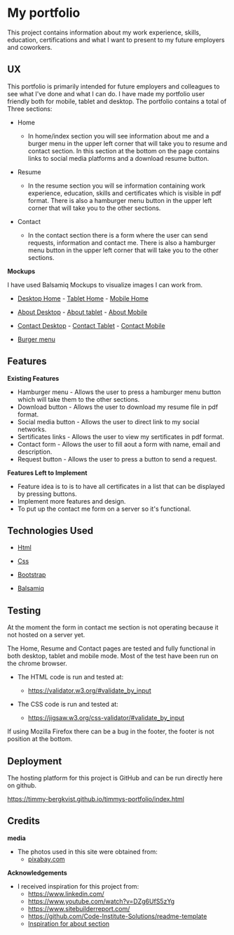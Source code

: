 # My portfolio

This project contains information about my work experience, skills,
education, certifications and what I want to present to my future employers and coworkers.

## UX

This portfolio is primarily intended for future employers and colleagues
to see what I've done and what I can do.
I have made my portfolio user friendly both for mobile, tablet and desktop.
The portfolio contains a total of Three sections:

- Home
  - In home/index section you will see information about me and a burger menu in the upper left corner that will take you to resume and contact section. In this section at the bottom on the page contains links to social media platforms and a download resume button.
  
- Resume
  - In the resume section you will se information containing work experience, education, skills and certificates which is visible in pdf format. There is also a hamburger menu button in the upper left corner that will take you to the other sections.
  
- Contact
  - In the contact section there is a form where the user can send requests, information and contact me. There is also a hamburger menu button in the upper left corner that will take you to the other sections.


**Mockups**
  
  I have used Balsamiq Mockups to visualize images I can work from.

- <a href="/assets/mockups/Project-home-desktop.pdf" target="_blank">Desktop Home</a> - <a href="/assets/mockups/Project-home-tablet.pdf" target="_blank">Tablet Home</a> - <a href="/assets/mockups/Project-home-mobile.pdf" target="_blank">Mobile Home</a>

- <a href="/assets/mockups/Project-about-desktop.pdf" target="_blank">About Desktop</a> - <a href="/assets/mockups/Project-about-tablet.pdf" target="_blank">About tablet</a> - <a href="/assets/mockups/project-about-mobile.pdf" target="_blank">About Mobile</a>

- <a href="/assets/mockups/Project-contact-desktop.pdf" target="_blank">Contact Desktop</a> - <a href="/assets/mockups/Project-contact-tablet.pdf" target="_blank">Contact Tablet</a> - <a href="/assets/mockups/Project-contact-mobile.pdf" target="_blank">Contact Mobile</a>

- <a href="/assets/mockups/Project-burger-menu.pdf" target="_blank">Burger menu</a>


## Features

**Existing Features**

- Hamburger menu - Allows the user to press a hamburger menu button which will take them to the other sections.
- Download button - Allows the user to download my resume file in pdf format.
- Social media button - Allows the user to direct link to my social networks.
- Sertificates links - Allows the user to view my sertificates in pdf format.
- Contact form - Allows the user to fill aout a form with name, email and description.
- Request button - Allows the user to press a button to send a request.

**Features Left to Implement**

- Feature idea is to is to have all certificates in a list that can be displayed by pressing buttons.
- Implement more features and design.
- To put up the contact me form on a server so it's functional.

## Technologies Used
- <a href="https://en.wikipedia.org/wiki/HTML" target="_blank"> Html </a>
  
  
- <a href="https://sv.wikipedia.org/wiki/Cascading_Style_Sheets" target="_blank"> Css </a>


- <a href="https://getbootstrap.com/" target="_blank"> Bootstrap </a>

- <a href="https://en.wikipedia.org/wiki/Balsamiq" target="_blank"> Balsamiq </a>
  
## Testing 

At the moment the form in contact me section is not operating because it not hosted on a server yet.

  The Home, Resume and Contact pages are tested and fully functional in both desktop, tablet and mobile mode.
  Most of the test have been run on the chrome browser. 

  - The HTML code is run and tested at:
    - https://validator.w3.org/#validate_by_input
  
  - The CSS code is run and tested at:
    - https://jigsaw.w3.org/css-validator/#validate_by_input
    
  If using Mozilla Firefox there can be a bug in the footer, the footer is not position at the bottom.
  
## Deployment
  
  The hosting platform for this project is GitHub and can be run directly here on github.
  
  https://timmy-bergkvist.github.io/timmys-portfolio/index.html
  
## Credits
  
   **media**
  - The photos used in this site were obtained from:
    - <a href="https://pixabay.com/sv/" target="_blank"> pixabay.com </a>
    
   **Acknowledgements**
  - I received inspiration for this project from:
    - https://www.linkedin.com/
    - https://www.youtube.com/watch?v=DZg6UfS5zYg
    - https://www.sitebuilderreport.com/
    - https://github.com/Code-Institute-Solutions/readme-template
    - <a href="/assets/images/about-inspiration-picture.jpg" target="_blank">Inspiration for about section</a>
